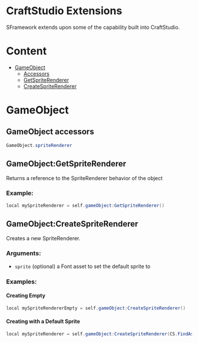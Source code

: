 # CraftStudio Extensions
SFramework extends upon some of the capability built into CraftStudio.

# Content
- [GameObject](#gameobject)
  - [Accessors](#gameobject-accessors)
  - [GetSpriteRenderer](#gameobjectgetspriterenderer)
  - [CreateSpriteRenderer](#gameobjectcreatespriterenderer)

# GameObject
## GameObject accessors
```cs
GameObject.spriteRenderer
```
## GameObject:GetSpriteRenderer
Returns a reference to the SpriteRenderer behavior of the object
### Example:
```cs
local mySpriteRenderer = self.gameObject:GetSpriteRenderer()
```
## GameObject:CreateSpriteRenderer
Creates a new SpriteRenderer.
### Arguments:
- `sprite` (optional) a Font asset to set the default sprite to
### Examples:
#### Creating Empty
```cs
local mySpriteRendererEmpty = self.gameObject:CreateSpriteRenderer()
```
#### Creating with a Default Sprite
```cs
local mySpriteRenderer = self.gameObject:CreateSpriteRenderer(CS.FindAsset("path to Font Asset", "Font"))
```
